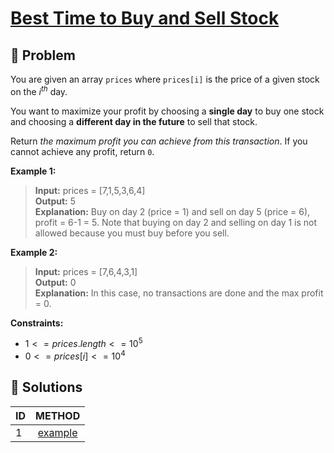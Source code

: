 # [Best Time to Buy and Sell Stock](https://leetcode.com/problems/best-time-to-buy-and-sell-stock/)

## 🚨 Problem
<!-- Explanation of problem. -->
You are given an array `prices` where `prices[i]` is the price of a given stock on the $i^{th}$ day.

You want to maximize your profit by choosing a **single day** to buy one stock and choosing a **different day in the future** to sell that stock.

Return _the maximum profit you can achieve from this transaction_. If you cannot achieve any profit, return `0`.

**Example 1:**
<!-- An example of problem. -->

>**Input:** prices = \[7,1,5,3,6,4\] </br> <!-- Input example. -->
**Output:** 5 </br> <!-- Output example. -->
**Explanation:** Buy on day 2 (price = 1) and sell on day 5 (price = 6), profit = 6-1 = 5.
Note that buying on day 2 and selling on day 1 is not allowed because you must buy before you sell. <!-- Basic explanation of example. -->

**Example 2:**
<!-- An example of problem. -->

>**Input:** prices = \[7,6,4,3,1\] </br> <!-- Input example. -->
**Output:** 0 </br> <!-- Output example. -->
**Explanation:** In this case, no transactions are done and the max profit = 0. <!-- Basic explanation of example. -->  

**Constraints:**
<!-- Constraints of problem. -->
- $1 <= prices.length <= 10^5$
- $0 <= prices[i] <= 10^4$

## 🔐 Solutions
<!-- Solutions of problem and their links. -->

| ID  |         METHOD         |
| :-- | :--------------------: |
| 1   | [example](1-answer.md) |
